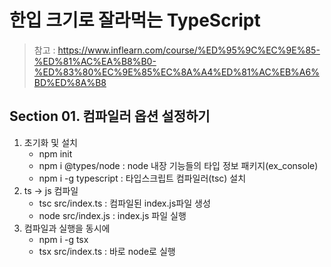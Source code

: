 # 한입 크기로 잘라먹는 TypeScript

> 참고 : https://www.inflearn.com/course/%ED%95%9C%EC%9E%85-%ED%81%AC%EA%B8%B0-%ED%83%80%EC%9E%85%EC%8A%A4%ED%81%AC%EB%A6%BD%ED%8A%B8

## Section 01. 컴파일러 옵션 설정하기

1. 초기화 및 설치
   - npm init
   - npm i @types/node : node 내장 기능들의 타입 정보 패키지(ex_console)
   - npm i -g typescript : 타입스크립트 컴파일러(tsc) 설치
2. ts -> js 컴파일
   - tsc src/index.ts : 컴파일된 index.js파일 생성
   - node src/index.js : index.js 파일 실행
3. 컴파일과 실행을 동시에
   - npm i -g tsx
   - tsx src/index.ts : 바로 node로 실행
